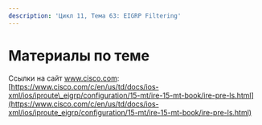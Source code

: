 ```yaml
---
description: 'Цикл 11, Тема 63: EIGRP Filtering'
---
```


# Материалы по теме

Ссылки на сайт www.cisco.com:  
[https://www.cisco.com/c/en/us/td/docs/ios-xml/ios/iproute\_eigrp/configuration/15-mt/ire-15-mt-book/ire-pre-ls.html](https://www.cisco.com/c/en/us/td/docs/ios-xml/ios/iproute_eigrp/configuration/15-mt/ire-15-mt-book/ire-pre-ls.html)

